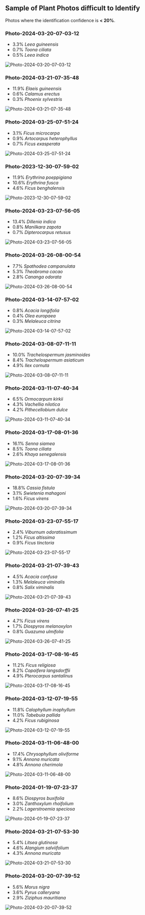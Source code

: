 ## Sample of Plant Photos difficult to Identify

Photos where the identification confidence is **< 20%**.

### Photo-2024-03-20-07-03-12

* 3.3% *Leea guineensis*
* 0.7% *Toona ciliata*
* 0.5% *Leea indica*

![Photo-2024-03-20-07-03-12](data/images/Photo-2024-03-20-07-03-12.jpg)

### Photo-2024-03-21-07-35-48

* 11.9% *Elaeis guineensis*
* 0.6% *Calamus erectus*
* 0.3% *Phoenix sylvestris*

![Photo-2024-03-21-07-35-48](data/images/Photo-2024-03-21-07-35-48.jpg)

### Photo-2024-03-25-07-51-24

* 3.1% *Ficus microcarpa*
* 0.9% *Artocarpus heterophyllus*
* 0.7% *Ficus exasperata*

![Photo-2024-03-25-07-51-24](data/images/Photo-2024-03-25-07-51-24.jpg)

### Photo-2023-12-30-07-59-02

* 11.9% *Erythrina poeppigiana*
* 10.6% *Erythrina fusca*
* 4.6% *Ficus benghalensis*

![Photo-2023-12-30-07-59-02](data/images/Photo-2023-12-30-07-59-02.jpg)

### Photo-2024-03-23-07-56-05

* 13.4% *Dillenia indica*
* 0.8% *Manilkara zapota*
* 0.7% *Dipterocarpus retusus*

![Photo-2024-03-23-07-56-05](data/images/Photo-2024-03-23-07-56-05.jpg)

### Photo-2024-03-26-08-00-54

* 7.7% *Spathodea campanulata*
* 5.3% *Theobroma cacao*
* 2.8% *Cananga odorata*

![Photo-2024-03-26-08-00-54](data/images/Photo-2024-03-26-08-00-54.jpg)

### Photo-2024-03-14-07-57-02

* 0.8% *Acacia longifolia*
* 0.4% *Olea europaea*
* 0.3% *Melaleuca citrina*

![Photo-2024-03-14-07-57-02](data/images/Photo-2024-03-14-07-57-02.jpg)

### Photo-2024-03-08-07-11-11

* 10.0% *Trachelospermum jasminoides*
* 8.4% *Trachelospermum asiaticum*
* 4.9% *Ilex cornuta*

![Photo-2024-03-08-07-11-11](data/images/Photo-2024-03-08-07-11-11.jpg)

### Photo-2024-03-11-07-40-34

* 6.5% *Ormocarpum kirkii*
* 4.3% *Vachellia nilotica*
* 4.2% *Pithecellobium dulce*

![Photo-2024-03-11-07-40-34](data/images/Photo-2024-03-11-07-40-34.jpg)

### Photo-2024-03-17-08-01-36

* 16.1% *Senna siamea*
* 8.5% *Toona ciliata*
* 2.6% *Khaya senegalensis*

![Photo-2024-03-17-08-01-36](data/images/Photo-2024-03-17-08-01-36.jpg)

### Photo-2024-03-20-07-39-34

* 18.8% *Cassia fistula*
* 3.1% *Swietenia mahagoni*
* 1.6% *Ficus virens*

![Photo-2024-03-20-07-39-34](data/images/Photo-2024-03-20-07-39-34.jpg)

### Photo-2024-03-23-07-55-17

* 2.4% *Viburnum odoratissimum*
* 1.2% *Ficus altissima*
* 0.9% *Ficus tinctoria*

![Photo-2024-03-23-07-55-17](data/images/Photo-2024-03-23-07-55-17.jpg)

### Photo-2024-03-21-07-39-43

* 4.5% *Acacia confusa*
* 1.3% *Melaleuca viminalis*
* 0.8% *Salix viminalis*

![Photo-2024-03-21-07-39-43](data/images/Photo-2024-03-21-07-39-43.jpg)

### Photo-2024-03-26-07-41-25

* 4.7% *Ficus virens*
* 1.7% *Diospyros melanoxylon*
* 0.8% *Guazuma ulmifolia*

![Photo-2024-03-26-07-41-25](data/images/Photo-2024-03-26-07-41-25.jpg)

### Photo-2024-03-17-08-16-45

* 11.2% *Ficus religiosa*
* 8.2% *Copaifera langsdorffii*
* 4.9% *Pterocarpus santalinus*

![Photo-2024-03-17-08-16-45](data/images/Photo-2024-03-17-08-16-45.jpg)

### Photo-2024-03-12-07-19-55

* 11.8% *Calophyllum inophyllum*
* 11.0% *Tabebuia pallida*
* 4.2% *Ficus rubiginosa*

![Photo-2024-03-12-07-19-55](data/images/Photo-2024-03-12-07-19-55.jpg)

### Photo-2024-03-11-06-48-00

* 17.4% *Chrysophyllum oliviforme*
* 9.1% *Annona muricata*
* 4.8% *Annona cherimola*

![Photo-2024-03-11-06-48-00](data/images/Photo-2024-03-11-06-48-00.jpg)

### Photo-2024-01-19-07-23-37

* 8.6% *Diospyros buxifolia*
* 3.0% *Zanthoxylum rhoifolium*
* 2.2% *Lagerstroemia speciosa*

![Photo-2024-01-19-07-23-37](data/images/Photo-2024-01-19-07-23-37.jpg)

### Photo-2024-03-21-07-53-30

* 5.4% *Litsea glutinosa*
* 4.6% *Alangium salviifolium*
* 4.3% *Annona muricata*

![Photo-2024-03-21-07-53-30](data/images/Photo-2024-03-21-07-53-30.jpg)

### Photo-2024-03-20-07-39-52

* 5.6% *Morus nigra*
* 3.6% *Pyrus calleryana*
* 2.9% *Ziziphus mauritiana*

![Photo-2024-03-20-07-39-52](data/images/Photo-2024-03-20-07-39-52.jpg)
